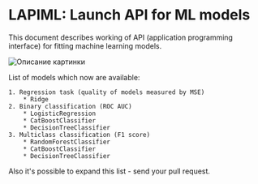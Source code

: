 # LAPIML: Launch API for ML models

This document describes working of API (application programming interface) for fitting machine learning models. 

<image src="api.png" alt="Описание картинки">

List of models which now are available: 

	1. Regression task (quality of models measured by MSE)
		* Ridge
	2. Binary classification (ROC AUC)
		* LogisticRegression
		* CatBoostClassifier
		* DecisionTreeClassifier
	3. Multiclass classification (F1 score)
		* RandomForestClassifier
		* CatBoostClassifier
		* DecisionTreeClassifier

Also it's possible to expand this list - send your pull request.

